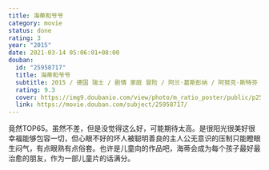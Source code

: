 ```yaml
---
title: 海蒂和爷爷
category: movie
status: done
rating: 3
year: "2015"
date: 2021-03-14 05:06:01+08:00
douban:
  id: "25958717"
  title: 海蒂和爷爷
  subtitle: 2015 / 德国 瑞士 / 剧情 家庭 冒险 / 阿兰·葛斯彭纳 / 阿努克·斯特芬 布鲁诺·冈茨
  rating: 9.3
  cover: https://img9.doubanio.com/view/photo/m_ratio_poster/public/p2554525534.jpg
  link: https://movie.douban.com/subject/25958717/
---
```


竟然TOP65。虽然不差，但是没觉得这么好，可能期待太高。是很阳光很美好很幸福能够包容一切，但心眼不好的坏人被聪明善良的主人公无意识的压制只能瞪眼生闷气，有点眼熟有点俗套。也许是儿童向的作品吧，海蒂会成为每个孩子最好最治愈的朋友，作为一部儿童片的话满分。
